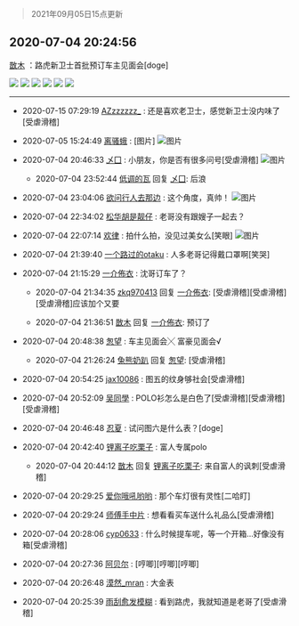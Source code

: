 > 2021年09月05日15点更新
<link rel="stylesheet" href="https://cdn.jsdelivr.net/gh/taotie6/sampleJSON@main/css/photo_show.css">


 ## 2020-07-04 20:24:56 

 [㪚木](https://www.coolapk.com/feed/19987548?shareKey=NDlhYTljNGYxOTJiNjEzMTc1NmU~) ：路虎新卫士首批预订车主见面会[doge] 

<div class="album">
<img class="img-item" src="https://image.coolapk.com/feed/2020/0704/20/1081091_8a21114b_5493_1051@3840x2160.jpeg" />
<img class="img-item" src="https://image.coolapk.com/feed/2020/0704/20/1081091_a44c170f_5493_1053@3376x1900.jpeg" />
<img class="img-item" src="https://image.coolapk.com/feed/2020/0704/20/1081091_0af1f602_5493_1055@3840x2160.jpeg" />
<img class="img-item" src="https://image.coolapk.com/feed/2020/0704/20/1081091_2fb3b796_5493_1057@3840x2160.jpeg" />
<img class="img-item" src="https://image.coolapk.com/feed/2020/0704/20/1081091_196a6e3e_5493_1058@3840x2160.jpeg" />
<img class="img-item" src="https://image.coolapk.com/feed/2020/0704/20/1081091_ddcf6a2b_5493_106@3840x2160.jpeg" />
</div>

 ------- 

- 2020-07-15 07:29:19 [AZzzzzzz_](uid=957998) : 还是喜欢老卫士，感觉新卫士没内味了[受虐滑稽] 

- 2020-07-05 15:24:49 [离骚蛾](uid=1210920) : [图片] ![图片](https://image.coolapk.com/feed/2020/0705/15/1210920_3889_0497@192x211.jpg)

- 2020-07-04 20:46:33 [乄囗](uid=759206) : 小朋友，你是否有很多问号[受虐滑稽] ![图片](https://image.coolapk.com/feed/2020/0704/20/759206_f2b49f56_6793_2647@784x1600.jpeg)

    - 2020-07-04 23:52:44 [低调的瓦](uid=2123123) 回复 [乄囗](uid=759206): 后浪 

- 2020-07-04 23:04:06 [欲问行人去那边](uid=826969) : 这个角度，真帅！ ![图片](https://image.coolapk.com/feed/2020/0704/23/826969_0945332f_5038_4553@1080x1920.jpeg)

- 2020-07-04 22:34:02 [松华胡是靓仔](uid=692318) : 老哥没有跟嫂子一起去？ 

- 2020-07-04 22:07:14 [欢律](uid=918479) : 拍什么拍，没见过美女么[笑眼] ![图片](https://image.coolapk.com/feed/2020/0704/22/918479_7ed917df_1632_2611@3840x2160.jpeg)

- 2020-07-04 21:39:40 [一个路过的otaku](uid=1008212) : 人多老哥记得戴口罩啊[笑哭] 

- 2020-07-04 21:15:29 [一介佈衣](uid=796568) : 沈哥订车了？ 

    - 2020-07-04 21:34:35 [zkq970413](uid=1309703) 回复 [一介佈衣](uid=796568): [受虐滑稽][受虐滑稽][受虐滑稽]应该加个又要 

    - 2020-07-04 21:36:51 [㪚木](uid=1081091) 回复 [一介佈衣](uid=796568): 预订了 

- 2020-07-04 20:48:38 [怱望](uid=2698452) : 车主见面会╳
富豪见面会√ 

    - 2020-07-04 21:26:24 [兔熊奶趴](uid=500948) 回复 [怱望](uid=2698452): [受虐滑稽] 

- 2020-07-04 20:54:25 [jax10086](uid=797822) : 图五的纹身够社会[受虐滑稽] 

- 2020-07-04 20:52:09 [吴同學](uid=1320218) : POLO衫怎么是白色了[受虐滑稽][受虐滑稽][受虐滑稽] 

- 2020-07-04 20:46:48 [忍夏](uid=1630007) : 试问图六是什么表？[doge] 

- 2020-07-04 20:42:40 [锂离子吃栗子](uid=701074) : 富人专属polo 

    - 2020-07-04 20:44:12 [㪚木](uid=1081091) 回复 [锂离子吃栗子](uid=701074): 来自富人的讽刺[受虐滑稽] 

- 2020-07-04 20:29:25 [爱你哦吼哟哟](uid=2337567) : 那个车灯很有灵性[二哈盯] 

- 2020-07-04 20:29:24 [师傅手中片](uid=1467971) : 想看看买车送什么礼品么[受虐滑稽] 

- 2020-07-04 20:28:06 [cyp0633](uid=773302) : 什么时候提车呢，等一个开箱...好像没有箱[受虐滑稽] 

- 2020-07-04 20:27:36 [阿贝尔](uid=717920) : [哼唧][哼唧][哼唧] 

- 2020-07-04 20:26:48 [漠然_mran](uid=2019902) : 大金表 

- 2020-07-04 20:25:39 [雨刮愈发模糊](uid=994676) : 看到路虎，我就知道是老哥了[受虐滑稽] 

